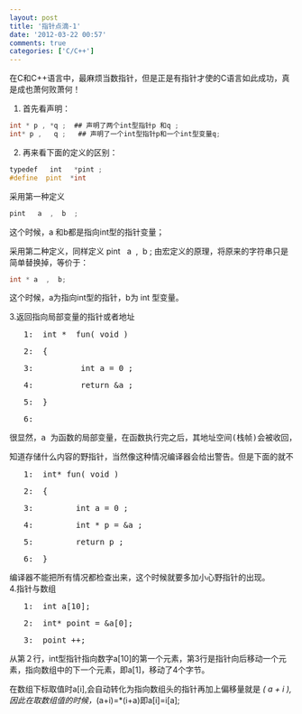 ```yaml
---
layout: post
title: '指针点滴-1'
date: '2012-03-22 00:57'
comments: true
categories: ['C/C++']
---
```


在C和C++语言中，最麻烦当数指针，但是正是有指针才使的C语言如此成功，真是成也萧何败萧何！

1. 首先看声明：
```c
int * p , *q ;  ## 声明了两个int型指针p 和q ;
int* p ,   q ;   ## 声明了一个int型指针p和一个int型变量q;
```
2. 再来看下面的定义的区别：
```c
typedef   int   *pint ;
#define  pint  *int
```
采用第一种定义
```c
pint   a  ,  b  ;
````
这个时候，a 和b都是指向int型的指针变量；

采用第二种定义，同样定义 pint   a  ,  b ;
由宏定义的原理，将原来的字符串只是简单替换掉，等价于： 
```c
int * a  ,  b;
````

这个时候，a为指向int型的指针，b为 int 型变量。

3.返回指向局部变量的指针或者地址
<div class="csharpcode">
<pre><span class="lnum">   1:  </span><span class="kwrd">int</span> *  fun( <span class="kwrd">void</span> )</pre>
<pre><span class="lnum">   2:  </span>{</pre>
<pre><span class="lnum">   3:  </span>        <span class="kwrd">int</span> a = 0 ;</pre>
<pre><span class="lnum">   4:  </span>        <span class="kwrd">return</span> &amp;a ;</pre>
<pre><span class="lnum">   5:  </span>}</pre>
<pre><span class="lnum">   6:  </span></pre>
<pre>很显然，a 为函数的局部变量，在函数执行完之后，其地址空间(栈帧)会被收回，返回的地址空间就是指向不</pre>
<pre>知道存储什么内容的野指针，当然像这种情况编译器会给出警告。但是下面的就不会：</pre>
<div class="csharpcode">
<pre><span class="lnum">   1:  </span><span class="kwrd">int</span>* fun( <span class="kwrd">void</span> )</pre>
<pre><span class="lnum">   2:  </span>{</pre>
<pre><span class="lnum">   3:  </span>       <span class="kwrd">int</span> a = 0 ;</pre>
<pre><span class="lnum">   4:  </span>       <span class="kwrd">int</span> * p = &amp;a ;</pre>
<pre><span class="lnum">   5:  </span>       <span class="kwrd">return</span> p ;</pre>
<pre><span class="lnum">   6:  </span>}</pre>
</div>
<!-- .csharpcode, .csharpcode pre { 	font-size: small; 	color: black; 	font-family: consolas, "Courier New", courier, monospace; 	background-color: #ffffff; 	/*white-space: pre;*/ } .csharpcode pre { margin: 0em; } .csharpcode .rem { color: #008000; } .csharpcode .kwrd { color: #0000ff; } .csharpcode .str { color: #006080; } .csharpcode .op { color: #0000c0; } .csharpcode .preproc { color: #cc6633; } .csharpcode .asp { background-color: #ffff00; } .csharpcode .html { color: #800000; } .csharpcode .attr { color: #ff0000; } .csharpcode .alt  { 	background-color: #f4f4f4; 	width: 100%; 	margin: 0em; } .csharpcode .lnum { color: #606060; } --></div>
<div class="csharpcode">编译器不能把所有情况都检查出来，这个时候就要多加小心野指针的出现。</div>
<div class="csharpcode"></div>
<div class="csharpcode">4.指针与数组</div>
<div class="csharpcode">
<pre><span class="lnum">   1:  </span><span class="kwrd">int</span> a[10];</pre>
<pre><span class="lnum">   2:  </span><span class="kwrd">int</span>* point = &amp;a[0];</pre>
<pre><span class="lnum">   3:  </span>point ++;</pre>
</div>
<!-- .csharpcode, .csharpcode pre { 	font-size: small; 	color: black; 	font-family: consolas, "Courier New", courier, monospace; 	background-color: #ffffff; 	/*white-space: pre;*/ } .csharpcode pre { margin: 0em; } .csharpcode .rem { color: #008000; } .csharpcode .kwrd { color: #0000ff; } .csharpcode .str { color: #006080; } .csharpcode .op { color: #0000c0; } .csharpcode .preproc { color: #cc6633; } .csharpcode .asp { background-color: #ffff00; } .csharpcode .html { color: #800000; } .csharpcode .attr { color: #ff0000; } .csharpcode .alt  { 	background-color: #f4f4f4; 	width: 100%; 	margin: 0em; } .csharpcode .lnum { color: #606060; } --> <!-- .csharpcode, .csharpcode pre { 	font-size: small; 	color: black; 	font-family: consolas, "Courier New", courier, monospace; 	background-color: #ffffff; 	/*white-space: pre;*/ } .csharpcode pre { margin: 0em; } .csharpcode .rem { color: #008000; } .csharpcode .kwrd { color: #0000ff; } .csharpcode .str { color: #006080; } .csharpcode .op { color: #0000c0; } .csharpcode .preproc { color: #cc6633; } .csharpcode .asp { background-color: #ffff00; } .csharpcode .html { color: #800000; } .csharpcode .attr { color: #ff0000; } .csharpcode .alt  { 	background-color: #f4f4f4; 	width: 100%; 	margin: 0em; } .csharpcode .lnum { color: #606060; } -->从第２行，int型指针指向数字a[10]的第一个元素，第3行是指针向后移动一个元素，指向数组中的下一个元素，即a[1]，移动了4个字节。

在数组下标取值时a[i],会自动转化为指向数组头的指针再加上偏移量就是 *( a + i ),因此在取数组值的时候，*(a+i)=*(i+a)即a[i]=i[a];
